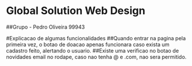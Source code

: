 # Global Solution Web Design
##Grupo - Pedro Oliveira 99943

#Explicacao de algumas funcionalidades
##Quando entrar na pagina pela primeira vez, o botao de doacao apenas funcionara caso exista um cadastro feito, alertando o usuario.
##Existe uma verificao no botao de novidades email no rodape, caso nao tenha @ e .com, nao sera permitido.
